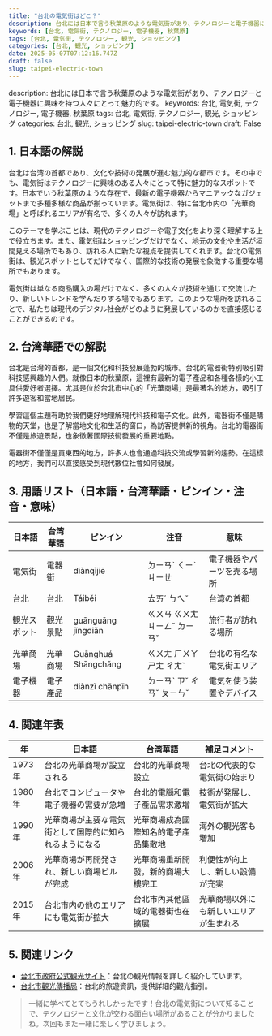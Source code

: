 ```yaml
---
title: "台北の電気街はどこ？"
description: 台北には日本で言う秋葉原のような電気街があり、テクノロジーと電子機器に興味を持つ人々にとって魅力的です。
keywords: [台北, 電気街, テクノロジー, 電子機器, 秋葉原]
tags: [台北, 電気街, テクノロジー, 観光, ショッピング]
categories: [台北, 観光, ショッピング]
date: 2025-05-07T07:12:16.747Z
draft: false
slug: taipei-electric-town
---
```


description: 台北には日本で言う秋葉原のような電気街があり、テクノロジーと電子機器に興味を持つ人々にとって魅力的です。
keywords: 台北, 電気街, テクノロジー, 電子機器, 秋葉原
tags: 台北, 電気街, テクノロジー, 観光, ショッピング
categories: 台北, 観光, ショッピング
slug: taipei-electric-town
draft: False

## 1. 日本語の解説

台北は台湾の首都であり、文化や技術の発展が進む魅力的な都市です。その中でも、電気街はテクノロジーに興味のある人々にとって特に魅力的なスポットです。日本でいう秋葉原のような存在で、最新の電子機器からマニアックなガジェットまで多種多様な商品が揃っています。電気街は、特に台北市内の「光華商場」と呼ばれるエリアが有名で、多くの人々が訪れます。

このテーマを学ぶことは、現代のテクノロジーや電子文化をより深く理解する上で役立ちます。また、電気街はショッピングだけでなく、地元の文化や生活が垣間見える場所でもあり、訪れる人に新たな視点を提供してくれます。台北の電気街は、観光スポットとしてだけでなく、国際的な技術の発展を象徴する重要な場所でもあります。

電気街は単なる商品購入の場だけでなく、多くの人々が技術を通じて交流したり、新しいトレンドを学んだりする場でもあります。このような場所を訪れることで、私たちは現代のデジタル社会がどのように発展しているのかを直接感じることができるのです。

## 2. 台湾華語での解説

台北是台灣的首都，是一個文化和科技發展蓬勃的城市。台北的電器街特別吸引對科技感興趣的人們。就像日本的秋葉原，這裡有最新的電子產品和各種各樣的小工具供愛好者選擇。尤其是位於台北市中心的「光華商場」是最著名的地方，吸引了許多遊客和當地居民。

學習這個主題有助於我們更好地理解現代科技和電子文化。此外，電器街不僅是購物的天堂，也是了解當地文化和生活的窗口，為訪客提供新的視角。台北的電器街不僅是旅遊景點，也象徵著國際技術發展的重要地點。

電器街不僅僅是買東西的地方，許多人也會通過科技交流或學習新的趨勢。在這樣的地方，我們可以直接感受到現代數位社會如何發展。

## 3. 用語リスト（日本語・台湾華語・ピンイン・注音・意味）

| 日本語       | 台湾華語     | ピンイン  | 注音     | 意味                       |
|--------------|--------------|-----------|----------|----------------------------|
| 電気街       | 電器街       | diànqìjiē | ㄉㄧㄢˋ ㄑㄧˋ ㄐㄧㄝ  | 電子機器やパーツを売る場所   |
| 台北         | 台北         | Táiběi    | ㄊㄞˊ ㄅㄟˇ | 台湾の首都                 |
| 観光スポット | 觀光景點     | guānguāng jǐngdiǎn | ㄍㄨㄢ ㄍㄨㄤ ㄐㄧㄥˇ ㄉㄧㄢˇ | 旅行者が訪れる場所           |
| 光華商場     | 光華商場     | Guānghuá Shāngchǎng | ㄍㄨㄤ ㄏㄨㄚ ㄕㄤ ㄔㄤˇ | 台北の有名な電気街エリア   |
| 電子機器     | 電子產品     | diànzǐ chǎnpǐn | ㄉㄧㄢˋ ㄗˇ ㄔㄢˇ ㄆㄧㄣˇ | 電気を使う装置やデバイス   |

## 4. 関連年表

| 年     | 日本語                                                 | 台湾華語                                          | 補足コメント                             |
|--------|--------------------------------------------------------|---------------------------------------------------|------------------------------------------|
| 1973年 | 台北の光華商場が設立される                             | 台北的光華商場設立                               | 台北の代表的な電気街の始まり             |
| 1980年 | 台北でコンピュータや電子機器の需要が急増               | 台北的電腦和電子產品需求激增                     | 技術が発展し、電気街が拡大               |
| 1990年 | 光華商場が主要な電気街として国際的に知られるようになる | 光華商場成為國際知名的電子產品集散地             | 海外の観光客も増加                       |
| 2006年 | 光華商場が再開発され、新しい商場ビルが完成             | 光華商場重新開發，新的商場大樓完工               | 利便性が向上し、新しい設備が充実         |
| 2015年 | 台北市内の他のエリアにも電気街が拡大                   | 台北市內其他區域的電器街也在擴展                 | 光華商場以外にも新しいエリアが生まれる   |

## 5. 関連リンク

- [台北市政府公式観光サイト](https://www.travel.taipei/ja)：台北の観光情報を詳しく紹介しています。
- [台北市觀光傳播局](https://www.travel.taipei/zh-tw)：台北的旅遊資訊，提供詳細的觀光指引。

>一緒に学べてとてもうれしかったです！台北の電気街について知ることで、テクノロジーと文化が交わる面白い場所があることが分かりましたね。次回もまた一緒に楽しく学びましょう。